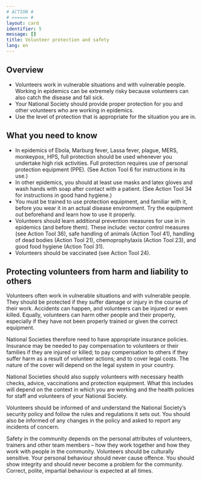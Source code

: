 ```yaml
---
# ACTION #
# ====== #
layout: card
identifier: 5
message: []
title: Volunteer protection and safety
lang: en
---
```


## Overview

- Volunteers work in vulnerable situations and with vulnerable people. Working in epidemics can be extremely risky because volunteers can also catch the disease and fall sick.
- Your National Society should provide proper protection for you and other volunteers who are working in epidemics.
- Use the level of protection that is appropriate for the situation you are in.


## What you need to know

- In epidemics of Ebola, Marburg fever, Lassa fever, plague, MERS, monkeypox, HPS, full protection should be used whenever you undertake high risk activities. Full protection requires use of personal protection equipment (PPE). (See Action Tool 6 for instructions in its use.)
- In other epidemics, you should at least use masks and latex gloves and wash hands with soap after contact with a patient. (See Action Tool 34 for instructions in good hand hygiene.)
- You must be trained to use protection equipment, and familiar with it, before you wear it in an actual disease environment. Try the equipment out beforehand and learn how to use it properly.
- Volunteers should learn additional prevention measures for use in in epidemics (and before them). These include: vector control measures (see Action Tool 36), safe handling of animals (Action Tool 41), handling of dead bodies (Action Tool 21), chemoprophylaxis (Action Tool 23), and good food hygiene (Action Tool 31).
- Volunteers should be vaccinated (see Action Tool 24).

## Protecting volunteers from harm and liability to others

Volunteers often work in vulnerable situations and with vulnerable people. They should be protected if they suffer damage or injury in the course of their work. Accidents can happen, and volunteers can be injured or even killed. Equally, volunteers can harm other people and their property, especially if they have not been properly trained or given the correct equipment.

National Societies therefore need to have appropriate insurance policies. Insurance may be needed to pay compensation to volunteers or their families if they are injured or killed; to pay compensation to others if they suffer harm as a result of volunteer actions; and to cover legal costs. The nature of the cover will depend on the legal system in your country.

National Societies should also supply volunteers with necessary health checks, advice, vaccinations and protection equipment. What this includes will depend on the context in which you are working and the health policies for staff and volunteers of your National Society.

Volunteers should be informed of and understand the National Society’s security policy and follow the rules and regulations it sets out. You should also be informed of any changes in the policy and asked to report any incidents of concern.

Safety in the community depends on the personal attributes of volunteers, trainers and other team members – how they work together and how they work with people in the community. Volunteers should be culturally sensitive. Your personal behaviour should never cause offence. You should show integrity and should never become a problem for the community. Correct, polite, impartial behaviour is expected at all times.
